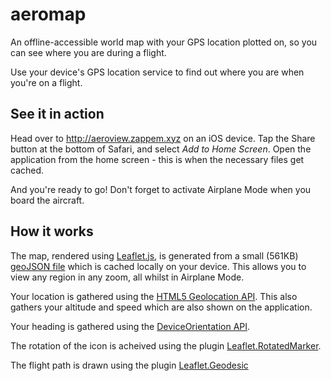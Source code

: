 # aeromap
An offline-accessible world map with your GPS location plotted on, so you can see where you are during a flight.

Use your device's GPS location service to find out where you are when you're on a flight.

## See it in action

Head over to http://aeroview.zappem.xyz on an iOS device. Tap the Share button at the bottom of Safari, and select *Add to Home Screen*. Open the application from the home screen - this is when the necessary files get cached.

And you're ready to go! Don't forget to activate Airplane Mode when you board the aircraft.

## How it works

The map, rendered using [Leaflet.js](http://leafletjs.com), is generated from a small (561KB) [geoJSON file](https://github.com/danjohnson95/aeromap/blob/master/geojson1.json) which is cached locally on your device. This allows you to view any region in any zoom, all whilst in Airplane Mode.

Your location is gathered using the [HTML5 Geolocation API](https://developer.apple.com/reference/webkitjs/geolocation). This also gathers your altitude and speed which are also shown on the application.

Your heading is gathered using the [DeviceOrientation API](https://developer.apple.com/reference/webkitjs/deviceorientationevent/1804777-webkitcompassheading).

The rotation of the icon is acheived using the plugin [Leaflet.RotatedMarker](https://github.com/bbecquet/Leaflet.RotatedMarker).

The flight path is drawn using the plugin [Leaflet.Geodesic](https://github.com/henrythasler/Leaflet.Geodesic)
